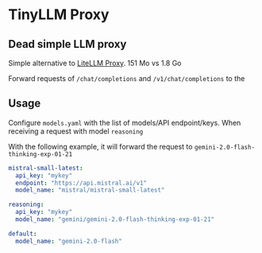# TinyLLM Proxy
## Dead simple LLM proxy

Simple alternative to [LiteLLM Proxy](https://docs.litellm.ai/docs/simple_proxy). 151 Mo vs 1.8 Go

Forward requests of `/chat/completions` and `/v1/chat/completions` to the 

## Usage

Configure `models.yaml` with the list of models/API endpoint/keys. When receiving a request with model `reasoning`

With the following example, it will forward the request to `gemini-2.0-flash-thinking-exp-01-21`  

````yaml
mistral-small-latest:
  api_key: "mykey"
  endpoint: "https://api.mistral.ai/v1"
  model_name: "mistral/mistral-small-latest"

reasoning:
  api_key: "mykey"
  model_name: "gemini/gemini-2.0-flash-thinking-exp-01-21"

default:
  model_name: "gemini-2.0-flash"
````